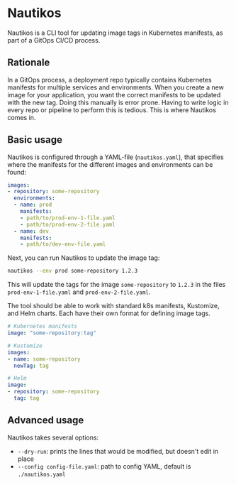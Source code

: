 # Nautikos 

Nautikos is a CLI tool for updating image tags in Kubernetes manifests, as part of a GitOps CI/CD process. 

## Rationale 

In a GitOps process, a deployment repo typically contains Kubernetes manifests for multiple services and environments. When you create a new image for your application, you want the correct manifests to be updated with the new tag. Doing this manually is error prone. Having to write logic in every repo or pipeline to perform this is tedious. This is where Nautikos comes in. 

## Basic usage 

Nautikos is configured through a YAML-file (`nautikos.yaml`), that specifies where the manifests for the different images and environments can be found: 

```yaml
images: 
- repository: some-repository
  environments: 
  - name: prod 
    manifests: 
    - path/to/prod-env-1-file.yaml
    - path/to/prod-env-2-file.yaml 
  - name: dev
    manifests: 
    - path/to/dev-env-file.yaml
```

Next, you can run Nautikos to update the image tag: 

```bash 
nautikos --env prod some-repository 1.2.3 
```

This will update the tags for the image `some-repository` to `1.2.3` in the files `prod-env-1-file.yaml` and `prod-env-2-file.yaml`.

The tool should be able to work with standard k8s manifests, Kustomize, and Helm charts. Each have their own format for defining image tags. 

```yaml
# Kubernetes manifests
image: "some-repository:tag"

# Kustomize
images: 
- name: some-repository
  newTag: tag 

# Helm 
image: 
- repository: some-repository 
  tag: tag 
```

## Advanced usage

Nautikos takes several options: 

* `--dry-run`: prints the lines that would be modified, but doesn't edit in place 
* `--config config-file.yaml`: path to config YAML, default is `./nautikos.yaml`

